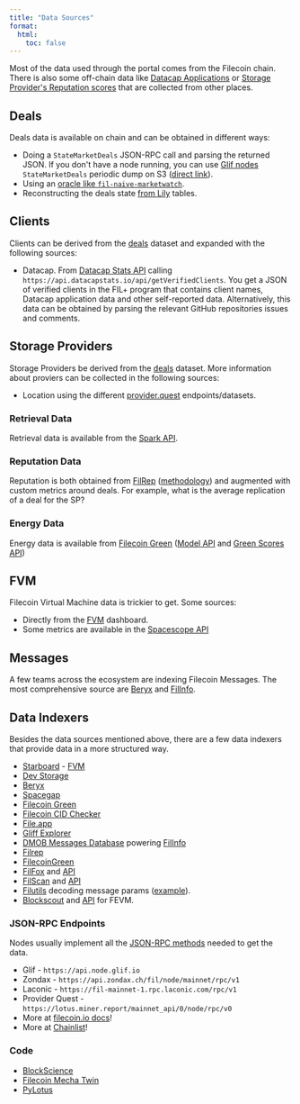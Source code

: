 ```yaml
---
title: "Data Sources"
format:
  html:
    toc: false
---
```


Most of the data used through the portal comes from the Filecoin chain. There is also some off-chain data like [Datacap Applications](https://docs.filecoin.io/basics/how-storage-works/filecoin-plus) or [Storage Provider's Reputation scores](https://filecoin.io/blog/posts/reputation-systems-in-filecoin/) that are collected from other places.

## Deals

Deals data is available on chain and can be obtained in different ways:

- Doing a `StateMarketDeals` JSON-RPC call and parsing the returned JSON. If you don't have a node running, you can use [Glif nodes](https://lotus.filecoin.io/lotus/developers/glif-nodes/) `StateMarketDeals` periodic dump on S3 ([direct link](https://marketdeals.s3.amazonaws.com/StateMarketDeals.json.zst)).
- Using an [oracle like `fil-naive-marketwatch`](https://github.com/ribasushi/fil-naive-marketwatch).
- Reconstructing the deals state [from Lily](https://lilium.sh/) tables.

## Clients

Clients can be derived from the [deals](#deals) dataset and expanded with the following sources:

- Datacap. From [Datacap Stats API](https://datacapstats.io/) calling `https://api.datacapstats.io/api/getVerifiedClients`. You get a JSON of verified clients in the FIL+ program that contains client names, Datacap application data and other self-reported data. Alternatively, this data can be obtained by parsing the relevant GitHub repositories issues and comments.

## Storage Providers

Storage Providers be derived from the [deals](#deals) dataset. More information about proviers can be collected in the following sources:

- Location using the different [provider.quest](https://provider.quest/) endpoints/datasets.

### Retrieval Data

Retrieval data is available from the [Spark API](https://spark-api.super.site/).

### Reputation Data

Reputation is both obtained from [FilRep](https://filrep.io/) ([methodology](https://filrep.io/methodology)) and augmented with custom metrics around deals. For example, what is the average replication of a deal for the SP?

### Energy Data

Energy data is available from [Filecoin Green](https://filecoin.energy/) ([Model API](https://api.filecoin.energy/docs) and [Green Scores API](https://sp-outputs-api.vercel.app/api-docs/))

## FVM

Filecoin Virtual Machine data is trickier to get. Some sources:

- Directly from the [FVM](https://fvm.starboard.ventures/) dashboard.
- Some metrics are available in the [Spacescope API](https://docs.spacescope.io/version_history#v240-on-march-16-2023)

## Messages

A few teams across the ecosystem are indexing Filecoin Messages. The most comprehensive source are [Beryx](https://beryx.zondax.ch/) and [FilInfo](https://filinfo.io/docs).

## Data Indexers

Besides the data sources mentioned above, there are a few data indexers that provide data in a more structured way.

- [Starboard](https://dashboard.starboard.ventures/dashboard) - [FVM](https://fvm.starboard.ventures/)
- [Dev Storage](https://dev.storage/)
- [Beryx](https://beryx.zondax.ch/)
- [Spacegap](https://spacegap.github.io)
- [Filecoin Green](https://filecoin.energy/)
- [Filecoin CID Checker](https://filecoin.tools/)
- [File.app](https://file.app/)
- [Gliff Explorer](https://explorer.glif.io/)
- [DMOB Messages Database](https://digitalmob.ro/) powering [FilInfo](https://filinfo.io/docs)
- [Filrep](https://filrep.io/)
- [FilecoinGreen](https://filecoin.energy/)
- [FilFox](https://filfox.info) and [API](https://filfox.info/api)
- [FilScan](https://filscan.io) and [API](https://api-v2.filscan.io/api)
- [Filutils](https://filutils.com/) decoding message params ([example](https://www.filutils.com/en/message/bafy2bzacec42jewhmgx73yxd7bndj6p7z5n3xibx47vex2woch66wbip434oa)).
- [Blockscout](https://filecoin.blockscout.com/) and [API](https://filecoin.blockscout.com/api-docs) for FEVM.

### JSON-RPC Endpoints

Nodes usually implement all the [JSON-RPC methods](https://docs.filecoin.io/reference/json-rpc) needed to get the data.

- Glif - `https://api.node.glif.io`
- Zondax - `https://api.zondax.ch/fil/node/mainnet/rpc/v1`
- Laconic - `https://fil-mainnet-1.rpc.laconic.com/rpc/v1`
- Provider Quest - `https://lotus.miner.report/mainnet_api/0/node/rpc/v0`
- More at [filecoin.io docs](https://docs.filecoin.io/networks/mainnet/rpcs)!
- More at [Chainlist](https://chainlist.org/chain/314)!

### Code

- [BlockScience](https://github.com/BlockScience)
- [Filecoin Mecha Twin](https://github.com/protocol/filecoin-mecha-twin)
- [PyLotus](https://github.com/FilForge/pylotus-rpc/)
